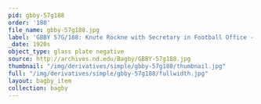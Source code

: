 ```yaml
---
pid: gbby-57g188
order: '188'
file_name: gbby-57g188.jpg
label: 'GBBY 57G/188: Knute Rockne with Secretary in Football Office - c1920s'
_date: 1920s
object_type: glass plate negative
source: http://archives.nd.edu/Bagby/GBBY-57g188.jpg
thumbnail: "/img/derivatives/simple/gbby-57g188/thumbnail.jpg"
full: "/img/derivatives/simple/gbby-57g188/fullwidth.jpg"
layout: bagby_item
collection: bagby
---
```

